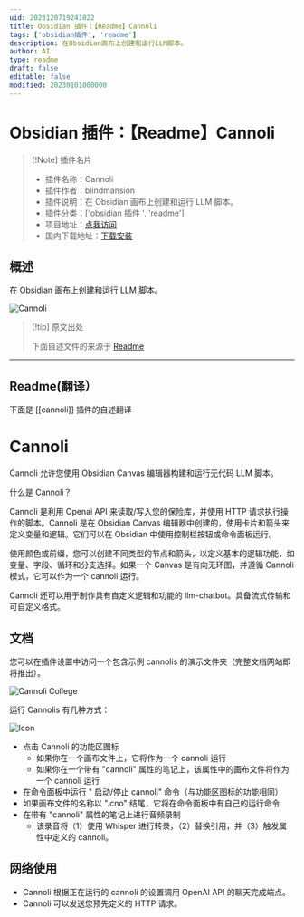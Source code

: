 ```yaml
---
uid: 2023120719241022
title: Obsidian 插件：【Readme】Cannoli
tags: ['obsidian插件', 'readme']
description: 在Obsidian画布上创建和运行LLM脚本。
author: AI
type: readme
draft: false
editable: false
modified: 20230101000000
---
```


# Obsidian 插件：【Readme】Cannoli

> [!Note] 插件名片
> - 插件名称：Cannoli
> - 插件作者：blindmansion
> - 插件说明：在 Obsidian 画布上创建和运行 LLM 脚本。
> - 插件分类：['obsidian 插件 ', 'readme']
> - 项目地址：[点我访问](https://github.com/DeabLabs/cannoli)
> - 国内下载地址：[下载安装](https://pkmer.cn/products/plugin/pluginMarket/?cannoli)

## 概述

在 Obsidian 画布上创建和运行 LLM 脚本。

![Cannoli](https://cdn.pkmer.cn/covers/cannoli.png!pkmer)

> [!tip] 原文出处
>
>下面自述文件的来源于 [Readme](https://ghproxy.net/https://raw.githubusercontent.com/DeabLabs/cannoli/main/README.md)
>

---

## Readme(翻译）

下面是 [[cannoli]] 插件的自述翻译

# Cannoli

Cannoli 允许您使用 Obsidian Canvas 编辑器构建和运行无代码 LLM 脚本。

什么是 Cannoli？

Cannoli 是利用 Openai API 来读取/写入您的保险库，并使用 HTTP 请求执行操作的脚本。Cannoli 是在 Obsidian Canvas 编辑器中创建的，使用卡片和箭头来定义变量和逻辑。它们可以在 Obsidian 中使用控制栏按钮或命令面板运行。

使用颜色或前缀，您可以创建不同类型的节点和箭头，以定义基本的逻辑功能，如变量、字段、循环和分支选择。如果一个 Canvas 是有向无环图，并遵循 Cannoli 模式，它可以作为一个 cannoli 运行。

Cannoli 还可以用于制作具有自定义逻辑和功能的 llm-chatbot。具备流式传输和可自定义格式。

## 文档

您可以在插件设置中访问一个包含示例 cannolis 的演示文件夹（完整文档网站即将推出）。

![Cannoli College](https://cdn.pkmer.cn/covers/cannoli_2_0.png!pkmer)

运行 Cannolis 有几种方式：

![Icon](https://cdn.pkmer.cn/covers/cannoli_2_1.png!pkmer)

- 点击 Cannoli 的功能区图标
    - 如果你在一个画布文件上，它将作为一个 cannoli 运行
    - 如果你在一个带有 "cannoli" 属性的笔记上，该属性中的画布文件将作为一个 cannoli 运行
- 在命令面板中运行 " 启动/停止 cannoli" 命令（与功能区图标的功能相同）
- 如果画布文件的名称以 ".cno" 结尾，它将在命令面板中有自己的运行命令
- 在带有 "cannoli" 属性的笔记上进行音频录制
    - 该录音将（1）使用 Whisper 进行转录，（2）替换引用，并（3）触发属性中定义的 cannoli。

## 网络使用

- Cannoli 根据正在运行的 cannoli 的设置调用 OpenAI API 的聊天完成端点。
- Cannoli 可以发送您预先定义的 HTTP 请求。



